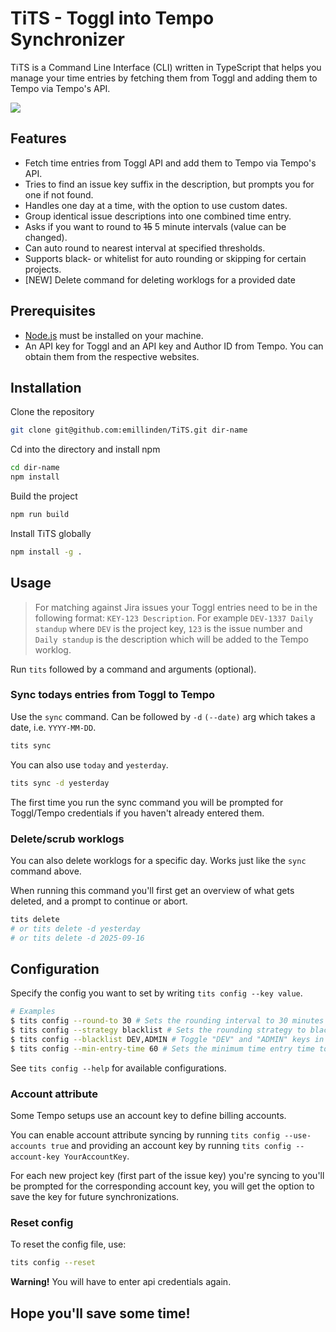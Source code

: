 # TiTS - Toggl into Tempo Synchronizer

TiTS is a Command Line Interface (CLI) written in TypeScript that helps you manage your time entries by fetching them from Toggl and adding them to Tempo via Tempo's API.

![](https://s11.gifyu.com/images/S15ve.gif)

## Features

- Fetch time entries from Toggl API and add them to Tempo via Tempo's API.
- Tries to find an issue key suffix in the description, but prompts you for one if not found.
- Handles one day at a time, with the option to use custom dates.
- Group identical issue descriptions into one combined time entry.
- Asks if you want to round to ~~15~~ 5 minute intervals (value can be changed).
- Can auto round to nearest interval at specified thresholds.
- Supports black- or whitelist for auto rounding or skipping for certain projects.
- [NEW] Delete command for deleting worklogs for a provided date

## Prerequisites

- [Node.js](https://nodejs.org/en/) must be installed on your machine.
- An API key for Toggl and an API key and Author ID from Tempo. You can obtain them from the respective websites.

## Installation

Clone the repository

```bash
git clone git@github.com:emillinden/TiTS.git dir-name
```

Cd into the directory and install npm

```bash
cd dir-name
npm install
```

Build the project

```bash
npm run build
```

Install TiTS globally

```bash
npm install -g .
```

## Usage

> For matching against Jira issues your Toggl entries need to be in the following format: `KEY-123 Description`.
> For example `DEV-1337 Daily standup` where `DEV` is the project key, `123` is the issue number and `Daily standup` is the description which will be added to the Tempo worklog.

Run `tits` followed by a command and arguments (optional).

### Sync todays entries from Toggl to Tempo

Use the `sync` command. Can be followed by `-d` `(--date)` arg which takes a date, i.e. `YYYY-MM-DD`.

```bash
tits sync
```

You can also use `today` and `yesterday`.

```bash
tits sync -d yesterday
```

The first time you run the sync command you will be prompted for Toggl/Tempo credentials if you haven't already entered them.

### Delete/scrub worklogs

You can also delete worklogs for a specific day. Works just like the `sync` command above.

When running this command you'll first get an overview of what gets deleted, and a prompt to continue or abort.

```bash
tits delete
# or tits delete -d yesterday
# or tits delete -d 2025-09-16
```

## Configuration

Specify the config you want to set by writing `tits config --key value`.

```bash
# Examples
$ tits config --round-to 30 # Sets the rounding interval to 30 minutes
$ tits config --strategy blacklist # Sets the rounding strategy to blacklist
$ tits config --blacklist DEV,ADMIN # Toggle "DEV" and "ADMIN" keys in the blacklist
$ tits config --min-entry-time 60 # Sets the minimum time entry time to 60 minutes
```

See `tits config --help` for available configurations.

### Account attribute

Some Tempo setups use an account key to define billing accounts.

You can enable account attribute syncing by running `tits config --use-accounts true` and providing an account key by running `tits config --account-key YourAccountKey`.

For each new project key (first part of the issue key) you're syncing to you'll be prompted for the corresponding account key, you will get the option to save the key for future synchronizations.

### Reset config

To reset the config file, use:

```bash
tits config --reset
```

**Warning!** You will have to enter api credentials again.

## Hope you'll save some time!
